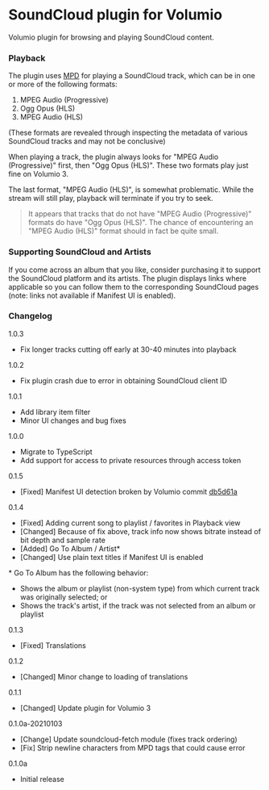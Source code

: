 # SoundCloud plugin for Volumio

Volumio plugin for browsing and playing SoundCloud content.

### Playback

The plugin uses [MPD](https://www.musicpd.org/) for playing a SoundCloud track, which can be in one or more of the following formats:

1. MPEG Audio (Progressive)
2. Ogg Opus (HLS)
3. MPEG Audio (HLS)

(These formats are revealed through inspecting the metadata of various SoundCloud tracks and may not be conclusive)

When playing a track, the plugin always looks for "MPEG Audio (Progressive)" first, then "Ogg Opus (HLS)". These two formats play just fine on Volumio 3.

The last format, "MPEG Audio (HLS)", is somewhat problematic. While the stream will still play, playback will terminate if you try to seek.

>It appears that tracks that do not have "MPEG Audio (Progressive)" formats do have "Ogg Opus (HLS)". The chance of encountering an "MPEG Audio (HLS)" format should in fact be quite small.

### Supporting SoundCloud and Artists

If you come across an album that you like, consider purchasing it to support the SoundCloud platform and its artists. The plugin displays links where applicable so you can follow them to the corresponding SoundCloud pages (note: links not available if Manifest UI is enabled).

### Changelog

1.0.3
- Fix longer tracks cutting off early at 30-40 minutes into playback

1.0.2
- Fix plugin crash due to error in obtaining SoundCloud client ID

1.0.1
- Add library item filter
- Minor UI changes and bug fixes

1.0.0
- Migrate to TypeScript
- Add support for access to private resources through access token

0.1.5
- [Fixed] Manifest UI detection broken by Volumio commit [db5d61a](https://github.com/volumio/volumio3-backend/commit/db5d61a50dacb60d5132238c7f506f0000f07e07)

0.1.4
- [Fixed] Adding current song to playlist / favorites in Playback view
- [Changed] Because of fix above, track info now shows bitrate instead of bit depth and sample rate
- [Added] Go To Album / Artist*
- [Changed] Use plain text titles if Manifest UI is enabled

*&nbsp;Go To Album has the following behavior:
- Shows the album or playlist (non-system type) from which current track was originally selected; or
- Shows the track's artist, if the track was not selected from an album or playlist

0.1.3
- [Fixed] Translations

0.1.2
- [Changed] Minor change to loading of translations

0.1.1
- [Changed] Update plugin for Volumio 3

0.1.0a-20210103
- [Change] Update soundcloud-fetch module (fixes track ordering)
- [Fix] Strip newline characters from MPD tags that could cause error

0.1.0a
- Initial release
